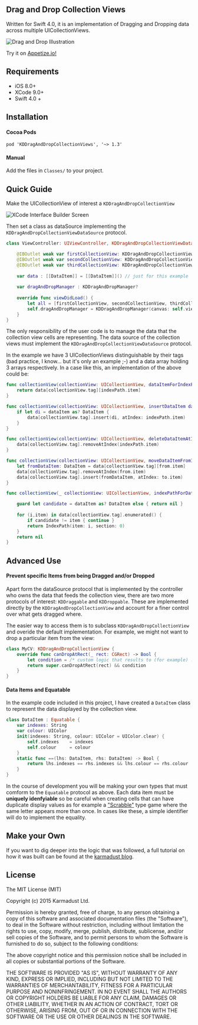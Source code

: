 ## Drag and Drop Collection Views 

Written for Swift 4.0, it is an implementation of Dragging and Dropping data across multiple UICollectionViews. 

![Drag and Drop Illustration](http://s27.postimg.org/geseg5j03/image.png "Drag and Drop")

Try it on [Appetize.io!](https://appetize.io/embed/exaf5fdj5auryhu174ta69t1gm?device=iphone5s&scale=75&orientation=portrait&osVersion=9.3)

## Requirements

* iOS 8.0+
* XCode 9.0+
* Swift 4.0 +

## Installation

#### Cocoa Pods
```
pod 'KDDragAndDropCollectionViews', '~> 1.3'
```
#### Manual

Add the files in `Classes/` to your project.

## Quick Guide

Make the UICollectionView of interest a `KDDragAndDropCollectionView`

![XCode Interface Builder Screen](https://github.com/mmick66/KDDragAndDropCollectionView/blob/master/Resources/Screenshot.Installation.png?raw=true)

Then set a class as dataSource implementing the `KDDragAndDropCollectionViewDataSource` protocol.

```Swift
class ViewController: UIViewController, KDDragAndDropCollectionViewDataSource {

    @IBOutlet weak var firstCollectionView: KDDragAndDropCollectionView!
    @IBOutlet weak var secondCollectionView: KDDragAndDropCollectionView!
    @IBOutlet weak var thirdCollectionView: KDDragAndDropCollectionView!
    
    var data : [[DataItem]] = [[DataItem]]() // just for this example
    
    var dragAndDropManager : KDDragAndDropManager?
    
    override func viewDidLoad() {
        let all = [firstCollectionView, secondCollectionView, thirdCollectionView]
        self.dragAndDropManager = KDDragAndDropManager(canvas: self.view, collectionViews: all)
    }
}
```

The only responsibility of the user code is to manage the data that the collection view cells are representing. The data source of the collection views must implement the `KDDragAndDropCollectionViewDataSource` protocol.

In the example we have 3 UICollectionViews distinguishable by their tags (bad practice, I know... but it's only an example ;-) and a data array holding 3 arrays respectively. In a case like this, an implementation of the above could be:

```Swift
func collectionView(collectionView: UICollectionView, dataItemForIndexPath indexPath: NSIndexPath) -> AnyObject {
    return data[collectionView.tag][indexPath.item]
}

func collectionView(collectionView: UICollectionView, insertDataItem dataItem : AnyObject, atIndexPath indexPath: NSIndexPath) -> Void {
    if let di = dataItem as? DataItem {
        data[collectionView.tag].insert(di, atIndex: indexPath.item)
    }
}

func collectionView(collectionView: UICollectionView, deleteDataItemAtIndexPath indexPath : NSIndexPath) -> Void {
    data[collectionView.tag].removeAtIndex(indexPath.item)
}

func collectionView(collectionView: UICollectionView, moveDataItemFromIndexPath from: NSIndexPath, toIndexPath to : NSIndexPath) -> Void {
    let fromDataItem: DataItem = data[collectionView.tag][from.item]
    data[collectionView.tag].removeAtIndex(from.item)
    data[collectionView.tag].insert(fromDataItem, atIndex: to.item)    
}

func collectionView(_ collectionView: UICollectionView, indexPathForDataItem dataItem: AnyObject) -> IndexPath? {

    guard let candidate = dataItem as? DataItem else { return nil }
    
    for (i,item) in data[collectionView.tag].enumerated() {
        if candidate != item { continue }
        return IndexPath(item: i, section: 0)
    }
    return nil
}
```

## Advanced Use

#### Prevent specific Items from being Dragged and/or Dropped

Apart form the dataSource protocol that is implemented by the controller who owns the data that feeds the collection view, there are two more protocols of interest: `KDDraggable` and `KDDroppable`. These are implemented directly by the `KDDragAndDropCollectionView` and account for a finer control over what gets dragged where.

The easier way to access them is to subclass `KDDragAndDropCollectionView` and overide the default implementation. For example, we might not want to drop a particular item from the view:

```Swift
class MyCV: KDDragAndDropCollectionView {
    override func canDropAtRect(_ rect: CGRect) -> Bool {
        let condition = /* custom logic that results to (for example) ... */ false
        return super.canDropAtRect(rect) && condition
    }
}
```


#### Data Items and Equatable

In the example code included in this project, I have created a `DataItem` class to represent the data displayed by the collection view.

```Swift
class DataItem : Equatable {
    var indexes: String
    var colour: UIColor
    init(indexes: String, colour: UIColor = UIColor.clear) {
        self.indexes    = indexes
        self.colour     = colour
    }
    static func ==(lhs: DataItem, rhs: DataItem) -> Bool {
        return lhs.indexes == rhs.indexes && lhs.colour == rhs.colour
    }
}
```

In the course of development you will be making your own types that must comform to the `Equatable` protocol as above. Each data item must be **uniquely idenfyiable** so be careful when creating cells that can have duplicate display values as for example a ["Scrabble"](https://en.wikipedia.org/wiki/Scrabble) type game where the same letter appears more than once. In cases like these, a simple identifier will do to implement the equality.

## Make your Own 

If you want to dig deeper into the logic that was followed, a full tutorial on how it was built can be found at the [karmadust blog](http://blog.karmadust.com/drag-and-drop-between-uicollectionviews/).

## License 

The MIT License (MIT)

Copyright (c) 2015 Karmadust Ltd.

Permission is hereby granted, free of charge, to any person obtaining a copy of this software and associated documentation files (the "Software"), to deal in the Software without restriction, including without limitation the rights to use, copy, modify, merge, publish, distribute, sublicense, and/or sell copies of the Software, and to permit persons to whom the Software is furnished to do so, subject to the following conditions:

The above copyright notice and this permission notice shall be included in all copies or substantial portions of the Software.

THE SOFTWARE IS PROVIDED "AS IS", WITHOUT WARRANTY OF ANY KIND, EXPRESS OR IMPLIED, INCLUDING BUT NOT LIMITED TO THE WARRANTIES OF MERCHANTABILITY, FITNESS FOR A PARTICULAR PURPOSE AND NONINFRINGEMENT. IN NO EVENT SHALL THE AUTHORS OR COPYRIGHT HOLDERS BE LIABLE FOR ANY CLAIM, DAMAGES OR OTHER LIABILITY, WHETHER IN AN ACTION OF CONTRACT, TORT OR OTHERWISE, ARISING FROM, OUT OF OR IN CONNECTION WITH THE SOFTWARE OR THE USE OR OTHER DEALINGS IN THE SOFTWARE.
